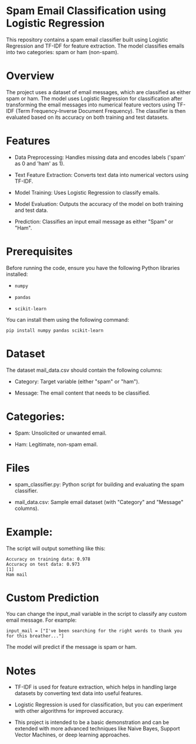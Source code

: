 # Spam Email Classification using Logistic Regression

This repository contains a spam email classifier built using Logistic Regression and TF-IDF for feature extraction. The model classifies emails into two categories: spam or ham (non-spam).

# Overview

The project uses a dataset of email messages, which are classified as either spam or ham. The model uses Logistic Regression for classification after transforming the email messages into numerical feature vectors using TF-IDF (Term Frequency-Inverse Document Frequency). The classifier is then evaluated based on its accuracy on both training and test datasets.

# Features

* Data Preprocessing: Handles missing data and encodes labels ('spam' as 0 and 'ham' as 1).

* Text Feature Extraction: Converts text data into numerical vectors using TF-IDF.

* Model Training: Uses Logistic Regression to classify emails.

* Model Evaluation: Outputs the accuracy of the model on both training and test data.

* Prediction: Classifies an input email message as either "Spam" or "Ham".

# Prerequisites

Before running the code, ensure you have the following Python libraries installed:

* `numpy`

* `pandas`

* `scikit-learn`

You can install them using the following command:
    
    pip install numpy pandas scikit-learn

# Dataset

The dataset mail_data.csv should contain the following columns:

* Category: Target variable (either "spam" or "ham").

* Message: The email content that needs to be classified.

# Categories:

* Spam: Unsolicited or unwanted email.

* Ham: Legitimate, non-spam email.

# Files

* spam_classifier.py: Python script for building and evaluating the spam classifier.

* mail_data.csv: Sample email dataset (with "Category" and "Message" columns).


# Example:

The script will output something like this:
            
    Accuracy on training data: 0.978
    Accuracy on test data: 0.973
    [1]
    Ham mail

# Custom Prediction

You can change the input_mail variable in the script to classify any custom email message. For example:

    input_mail = ["I've been searching for the right words to thank you for this breather..."]

The model will predict if the message is spam or ham.

# Notes

* TF-IDF is used for feature extraction, which helps in handling large datasets by converting text data into useful features.

* Logistic Regression is used for classification, but you can experiment with other algorithms for improved accuracy.

* This project is intended to be a basic demonstration and can be extended with more advanced techniques like Naive Bayes, Support Vector Machines, or deep learning approaches.

